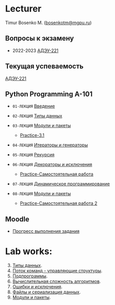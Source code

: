 
# Lecturer
Timur Bosenko M. (bosenkotm@mgpu.ru)

## Вопросы к экзамену

- 2022-2023 [АДЭУ-221](/examp/2022_2023/examp_a_101__2022_2023.pdf)

## Текущая успеваемость

 [АДЭУ-221](https://docs.google.com/spreadsheets/d/1ph4qJ20b0VEq_dNpZrtLn0OaAoh3fwMsQJ2IcG4opRw/edit?usp=sharing)

## Python Programming A-101

- `01-ЛЕКЦИЯ` [Введение](/lectures/1_lecture_intro.pdf)

- `02-ЛЕКЦИЯ` [Типы данных](/lectures/2_lecture_type_def.pdf)

- `03-ЛЕКЦИЯ` [Модули и пакеты](/lectures/3_lecture_moduls_packets.pdf)
    -  [Practice-3.1](https://colab.research.google.com/drive/1DrfaCMw-3QWTf6eCIjpdx9eU8PxPdhoJ?usp=sharing)

- `04-ЛЕКЦИЯ` [Итераторы и генераторы](/lectures/4_iterators_generators.pdf)

- `05-ЛЕКЦИЯ` [Рекурсия](/lectures/recursion.pdf)

- `06-ЛЕКЦИЯ` [Декораторы и исключения](/lectures/6_decorators.pdf)          
   -  [Practice-Самостоятельная работа](https://drive.google.com/file/d/1phOtgRmYbb-b8UmXnXxcQAj6YSZJjfMb/view?usp=sharing)

- `07-ЛЕКЦИЯ` [Динамическое программирование]()

- `08-ЛЕКЦИЯ` [Модули и пакеты]()
   -  [Practice-Самостоятельная работа 2](lectures/pract_on_lect_8_vs_code_vs_python.pdf)

## Moodle
- [Прогресс выполнения задания](http://95.131.149.21/moodle/course/view.php?id=3)

# Lab works:

3. [Типы данных](). 
4. [Поток команд - управляющие структуры]().
5. [Подпрограммы]().
6. [Вычислительная сложность алгоритмов]().
7. [Ошибки и исключения]().
8. [Файлы и сериализация данных]().
9. [Модули и пакеты]().
